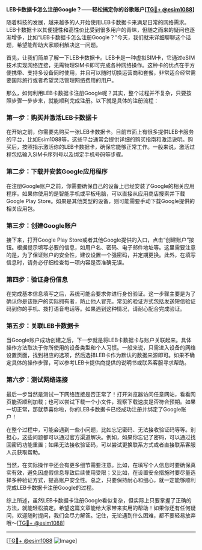**LEB卡数据卡怎么注册Google？——轻松搞定你的谷歌账户[[TG💪+ @esim1088](https://t.me/s/esim1088)]**

随着科技的发展，越来越多的人开始使用LEB卡数据卡来满足日常的网络需求。LEB卡数据卡以其便捷性和高性价比受到很多用户的青睐，但随之而来的疑问也逐渐增多，比如“LEB卡数据卡怎么注册Google？”今天，我们就来详细聊聊这个话题，希望能帮助大家顺利解决这一问题。

首先，让我们简单了解一下LEB卡数据卡。LEB卡是一种虚拟SIM卡，它通过eSIM技术实现网络连接，无需物理SIM卡即可完成各种网络操作。这种卡的优点在于方便携带、支持多设备同时使用，并且可以随时切换运营商和套餐，非常适合经常需要国际旅行或者希望灵活管理网络费用的用户。

那么，如何利用LEB卡数据卡注册Google呢？其实，整个过程并不复杂，只要按照步骤一步步来，就能顺利完成注册。以下就是具体的注册流程：

### 第一步：购买并激活LEB卡数据卡

在开始之前，你需要先购买一张LEB卡数据卡。目前市面上有很多提供LEB卡服务的平台，比如Esim1088等，这些平台通常会提供详细的购买指南和激活说明。购买后，按照指示激活你的LEB卡数据卡，确保它能够正常工作。一般来说，激活过程包括输入SIM卡序列号以及绑定手机号码等步骤。

### 第二步：下载并安装Google应用程序

在注册Google账户之前，你需要确保自己的设备上已经安装了Google的相关应用程序。如果你使用的是智能手机或平板电脑，可以直接从应用商店搜索并下载Google Play Store。如果是其他类型的设备，则可能需要手动下载Google提供的相关应用包。

### 第三步：创建Google账户

接下来，打开Google Play Store或者其他Google提供的入口，点击“创建账户”按钮。根据提示填写必要的信息，如用户名、密码、电子邮件地址等。这里需要注意的是，为了保证账户的安全性，建议设置一个强密码，并定期更换。此外，在填写信息时，请务必仔细检查每一项内容是否准确无误。

### 第四步：验证身份信息

在完成基本信息填写之后，系统可能会要求你进行身份验证。这一步骤主要是为了确认你是该账户的实际拥有者，防止他人冒充。常见的验证方式包括发送短信验证码到你的手机、拨打语音电话等。如果遇到这种情况，请耐心配合完成验证。

### 第五步：关联LEB卡数据卡

当Google账户成功创建之后，下一步就是将LEB卡数据卡与账户关联起来。具体操作方法取决于你所使用的设备类型和个人习惯。一般来说，只需进入设备的网络设置页面，找到相应的选项，然后选择LEB卡作为默认的数据来源即可。如果不确定具体的操作步骤，可以参考LEB卡提供商提供的说明书或联系客服寻求帮助。

### 第六步：测试网络连接

最后一步当然是测试一下网络连接是否正常了！打开浏览器访问任意网站，看看网页能否顺利加载；也可以尝试下载一个小文件，观察下载速度是否符合预期。如果一切正常，那就恭喜你啦，你的LEB卡数据卡已经成功注册并绑定了Google账户！

在整个过程中，可能会遇到一些小问题，比如忘记密码、无法接收验证码等等。别担心，这些问题都可以通过官方渠道解决。例如，如果你忘记了密码，可以通过找回密码功能重置；如果无法接收验证码，可以尝试更换联系方式或者直接联系客服人员获取帮助。

当然，在实际操作中还会有更多细节需要注意。比如，在填写个人信息时要确保真实有效，避免因虚假信息导致后续使用受限；又比如，在设置安全措施时要尽量选择多种验证方式，提高账户安全性。总之，只要保持耐心和细心，就一定能够顺利完成LEB卡数据卡注册Google的过程。

综上所述，虽然LEB卡数据卡注册Google看似复杂，但实际上只要掌握了正确的方法，就能轻松搞定。希望这篇文章能给大家带来实用的帮助！如果你还有任何疑问，欢迎随时提问，我们会尽力解答。记住，无论遇到什么困难，都不要轻易放弃哦～[[TG💪+ @esim1088](https://t.me/s/esim1088)]

---

[[TG💪+ @esim1088](https://t.me/s/esim1088) ![Image](https://i.postimg.cc/4NQfJmqS/Snipaste-2025-05-13-00-14-12.png)]